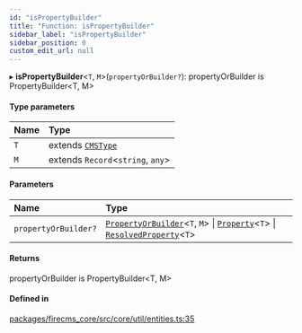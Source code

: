 ```yaml
---
id: "isPropertyBuilder"
title: "Function: isPropertyBuilder"
sidebar_label: "isPropertyBuilder"
sidebar_position: 0
custom_edit_url: null
---
```


▸ **isPropertyBuilder**\<`T`, `M`\>(`propertyOrBuilder?`): propertyOrBuilder is PropertyBuilder\<T, M\>

#### Type parameters

| Name | Type |
| :------ | :------ |
| `T` | extends [`CMSType`](../types/CMSType.md) |
| `M` | extends `Record`\<`string`, `any`\> |

#### Parameters

| Name | Type |
| :------ | :------ |
| `propertyOrBuilder?` | [`PropertyOrBuilder`](../types/PropertyOrBuilder.md)\<`T`, `M`\> \| [`Property`](../types/Property.md)\<`T`\> \| [`ResolvedProperty`](../types/ResolvedProperty.md)\<`T`\> |

#### Returns

propertyOrBuilder is PropertyBuilder\<T, M\>

#### Defined in

[packages/firecms_core/src/core/util/entities.ts:35](https://github.com/FireCMSco/firecms/blob/d45f3739/packages/firecms_core/src/core/util/entities.ts#L35)
